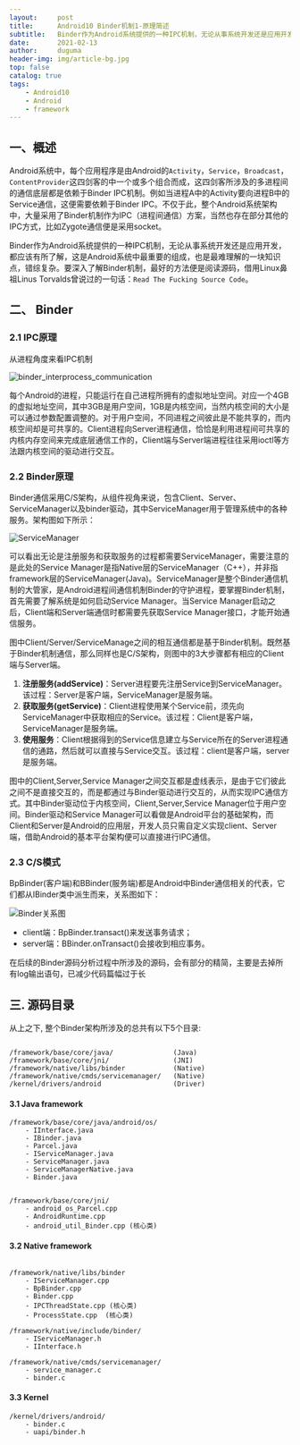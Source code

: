 ```yaml
---
layout:     post
title:      Android10 Binder机制1-原理简述
subtitle:   Binder作为Android系统提供的一种IPC机制，无论从事系统开发还是应用开发，都应该有所了解
date:       2021-02-13
author:     duguma
header-img: img/article-bg.jpg
top: false
catalog: true
tags:
    - Android10
    - Android
    - framework
---
```


<h2 id="一概述">一、概述</h2>
<p>Android系统中，每个应用程序是由Android的<code class="language-plaintext highlighter-rouge">Activity</code>，<code class="language-plaintext highlighter-rouge">Service</code>，<code class="language-plaintext highlighter-rouge">Broadcast</code>，<code class="language-plaintext highlighter-rouge">ContentProvider</code>这四剑客的中一个或多个组合而成，这四剑客所涉及的多进程间的通信底层都是依赖于Binder IPC机制。例如当进程A中的Activity要向进程B中的Service通信，这便需要依赖于Binder IPC。不仅于此，整个Android系统架构中，大量采用了Binder机制作为IPC（进程间通信）方案，当然也存在部分其他的IPC方式，比如Zygote通信便是采用socket。</p>

<p>Binder作为Android系统提供的一种IPC机制，无论从事系统开发还是应用开发，都应该有所了解，这是Android系统中最重要的组成，也是最难理解的一块知识点，错综复杂。要深入了解Binder机制，最好的方法便是阅读源码，借用Linux鼻祖Linus Torvalds曾说过的一句话：<code class="language-plaintext highlighter-rouge">Read The Fucking Source Code</code>。</p>

<h2 id="二-binder">二、 Binder</h2>

<h3 id="21-ipc原理">2.1 IPC原理</h3>

<p>从进程角度来看IPC机制</p>

<p><img src="https://img-blog.csdnimg.cn/08dadd726d0d43139dc748a53756e7a0.png?x-oss-process=,type_ZHJvaWRzYW5zZmFsbGJhY2s,shadow_50,text_Q1NETiBAYW5kcm9pZEJleW9uZA==,size_16,color_FFFFFF,t_70,g_se,x_16" alt="binder_interprocess_communication" /></p>

<p>每个Android的进程，只能运行在自己进程所拥有的虚拟地址空间。对应一个4GB的虚拟地址空间，其中3GB是用户空间，1GB是内核空间，当然内核空间的大小是可以通过参数配置调整的。对于用户空间，不同进程之间彼此是不能共享的，而内核空间却是可共享的。Client进程向Server进程通信，恰恰是利用进程间可共享的内核内存空间来完成底层通信工作的，Client端与Server端进程往往采用ioctl等方法跟内核空间的驱动进行交互。</p>

<h3 id="22-binder原理">2.2 Binder原理</h3>

<p>Binder通信采用C/S架构，从组件视角来说，包含Client、Server、ServiceManager以及binder驱动，其中ServiceManager用于管理系统中的各种服务。架构图如下所示：</p>

<p><img src="https://img-blog.csdnimg.cn/51aa29ea36cf4d85aa0cdf6c894989d2.jpg?x-oss-process=,type_ZHJvaWRzYW5zZmFsbGJhY2s,shadow_50,text_Q1NETiBAYW5kcm9pZEJleW9uZA==,size_20,color_FFFFFF,t_70,g_se,x_16" alt="ServiceManager" /></p>

<p>可以看出无论是注册服务和获取服务的过程都需要ServiceManager，需要注意的是此处的Service Manager是指Native层的ServiceManager（C++），并非指framework层的ServiceManager(Java)。ServiceManager是整个Binder通信机制的大管家，是Android进程间通信机制Binder的守护进程，要掌握Binder机制，首先需要了解系统是如何启动Service Manager。当Service Manager启动之后，Client端和Server端通信时都需要先获取Service Manager接口，才能开始通信服务。</p>

<p>图中Client/Server/ServiceManage之间的相互通信都是基于Binder机制。既然基于Binder机制通信，那么同样也是C/S架构，则图中的3大步骤都有相应的Client端与Server端。</p>

<ol>
  <li><strong>注册服务(addService)</strong>：Server进程要先注册Service到ServiceManager。该过程：Server是客户端，ServiceManager是服务端。</li>
  <li><strong>获取服务(getService)</strong>：Client进程使用某个Service前，须先向ServiceManager中获取相应的Service。该过程：Client是客户端，ServiceManager是服务端。</li>
  <li><strong>使用服务</strong>：Client根据得到的Service信息建立与Service所在的Server进程通信的通路，然后就可以直接与Service交互。该过程：client是客户端，server是服务端。</li>
</ol>

<p>图中的Client,Server,Service Manager之间交互都是虚线表示，是由于它们彼此之间不是直接交互的，而是都通过与Binder驱动进行交互的，从而实现IPC通信方式。其中Binder驱动位于内核空间，Client,Server,Service Manager位于用户空间。Binder驱动和Service Manager可以看做是Android平台的基础架构，而Client和Server是Android的应用层，开发人员只需自定义实现client、Server端，借助Android的基本平台架构便可以直接进行IPC通信。</p>

<h3 id="23-cs模式">2.3 C/S模式</h3>

<p>BpBinder(客户端)和BBinder(服务端)都是Android中Binder通信相关的代表，它们都从IBinder类中派生而来，关系图如下：</p>

<p><img src="https://img-blog.csdnimg.cn/a0a9cc94251e4fb0bdf68b38d9caf544.png?x-oss-process=,type_ZHJvaWRzYW5zZmFsbGJhY2s,shadow_50,text_Q1NETiBAYW5kcm9pZEJleW9uZA==,size_9,color_FFFFFF,t_70,g_se,x_16" alt="Binder关系图" /></p>

<ul>
  <li>client端：BpBinder.transact()来发送事务请求；</li>
  <li>server端：BBinder.onTransact()会接收到相应事务。</li>
</ul>

<p>在后续的Binder源码分析过程中所涉及的源码，会有部分的精简，主要是去掉所有log输出语句，已减少代码篇幅过于长</p>

<h2 id="三-源码目录">三. 源码目录</h2>
<p>从上之下, 整个Binder架构所涉及的总共有以下5个目录:</p>

<pre><code>
/framework/base/core/java/               (Java)
/framework/base/core/jni/                (JNI)
/framework/native/libs/binder            (Native)
/framework/native/cmds/servicemanager/   (Native)
/kernel/drivers/android                  (Driver)
</code></pre>

<h4 id="31-java-framework">3.1 Java framework</h4>

<pre><code>/framework/base/core/java/android/os/  
    - IInterface.java
    - IBinder.java
    - Parcel.java
    - IServiceManager.java
    - ServiceManager.java
    - ServiceManagerNative.java
    - Binder.java  


/framework/base/core/jni/    
    - android_os_Parcel.cpp
    - AndroidRuntime.cpp
    - android_util_Binder.cpp (核心类)
</code></pre>

<h4 id="32-native-framework">3.2 Native framework</h4>

<pre><code>
/framework/native/libs/binder         
    - IServiceManager.cpp
    - BpBinder.cpp
    - Binder.cpp
    - IPCThreadState.cpp (核心类)
    - ProcessState.cpp  (核心类)

/framework/native/include/binder/
    - IServiceManager.h
    - IInterface.h

/framework/native/cmds/servicemanager/
    - service_manager.c
    - binder.c
</code></pre>

<h4 id="33-kernel">3.3 Kernel</h4>

<pre><code>/kernel/drivers/android/
    - binder.c
    - uapi/binder.h
</code></pre>